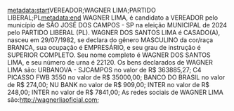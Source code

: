 <metadata:start>VEREADOR;WAGNER LIMA;PARTIDO LIBERAL;PL<metadata:end>
WAGNER LIMA, é candidato a VEREADOR pelo município de SÃO JOSÉ DOS CAMPOS - SP na eleição MUNICIPAL de 2024 pelo PARTIDO LIBERAL (PL). WAGNER DOS SANTOS LIMA é CASADO(A), nasceu em 29/07/1982, se declara do gênero MASCULINO da cor/raça BRANCA, sua ocupação é EMPRESÁRIO, e seu grau de instrução é SUPERIOR COMPLETO. Seu nome completo é WAGNER DOS SANTOS LIMA, e seu número de urna é 22120.
Os bens declarados de WAGNER LIMA são: URBANOVA - SJCAMPOS no valor de R$ 363885,27; C4 PICASSO FWB 3550 no valor de R$ 35000,00; BANCO DO BRASIL no valor de R$ 274,00; NU BANK no valor de R$ 909,00; INTER no valor de R$ 248,00; INTER no valor de R$ 7841,00; 
As redes sociais de WAGNER LIMA são:http://wagnerliaoficial.com;